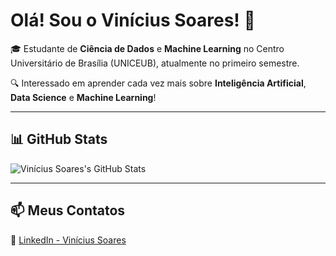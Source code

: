 # Olá! Sou o Vinícius Soares! 👋

🎓 Estudante de **Ciência de Dados** e **Machine Learning** no Centro Universitário de Brasília (UNICEUB), atualmente no primeiro semestre.

🔍 Interessado em aprender cada vez mais sobre **Inteligência Artificial**, **Data Science** e **Machine Learning**!

---

## 📊 GitHub Stats

![Vinícius Soares's GitHub Stats](https://github-readme-stats.vercel.app/api?username=vinisoares9&show_icons=true&theme=tokyonight)

---

## 📫 Meus Contatos

🔗 [LinkedIn - Vinícius Soares](https://www.linkedin.com/in/vin%C3%ADcius-soares-b60616352/)
